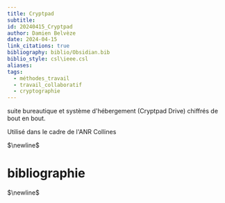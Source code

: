 ```yaml
---
title: Cryptpad
subtitle: 
id: 20240415_Cryptpad
author: Damien Belvèze
date: 2024-04-15
link_citations: true
bibliography: biblio/Obsidian.bib
biblio_style: csl\ieee.csl
aliases: 
tags:
  - méthodes_travail
  - travail_collaboratif
  - cryptographie
---
```

suite bureautique et système d'hébergement (Cryptpad Drive) chiffrés de bout en bout.

Utilisé dans le cadre de l'ANR Collines



$\newline$
# bibliographie
$\newline$







